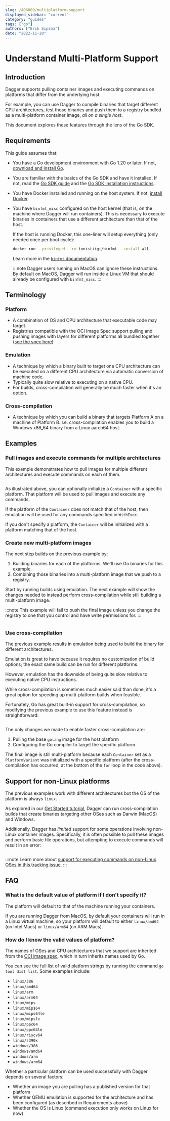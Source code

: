 ```yaml
---
slug: /406009/multiplatform-support
displayed_sidebar: "current"
category: "guides"
tags: ["go"]
authors: ["Erik Sipsma"]
date: "2022-11-20"
---
```


# Understand Multi-Platform Support

## Introduction

Dagger supports pulling container images and executing commands on platforms that differ from the underlying host.

For example, you can use Dagger to compile binaries that target different CPU architectures, test those binaries and push them to a registry bundled as a multi-platform container image, _all on a single host_.

This document explores these features through the lens of the Go SDK.

## Requirements

This guide assumes that:

- You have a Go development environment with Go 1.20 or later. If not, [download and install Go](https://go.dev/doc/install).
- You are familiar with the basics of the Go SDK and have it installed. If not, read the [Go SDK guide](../sdk/go/959738-get-started.md) and the [Go SDK installation instructions](../sdk/go/371491-install.md).
- You have Docker installed and running on the host system. If not, [install Docker](https://docs.docker.com/engine/install/).
- You have `binfmt_misc` configured on the host kernel (that is, on the machine where Dagger will run containers). This is necessary to execute binaries in containers that use a different architecture than that of the host.

  If the host is running Docker, this one-liner will setup everything (only needed once per boot cycle):

  ```sh
  docker run --privileged --rm tonistiigi/binfmt --install all
  ```

  Learn more in the [`binfmt` documentation](https://github.com/tonistiigi/binfmt/).

  :::note
  Dagger users running on MacOS can ignore these instructions. By default on MacOS, Dagger will run inside a Linux VM that should already be configured with `binfmt_misc`.
  :::

## Terminology

### Platform

- A combination of OS and CPU architecture that executable code may target.
- Registries compatible with the OCI Image Spec support pulling and pushing images with layers for different platforms all bundled together ([see the spec here](https://github.com/opencontainers/image-spec/blob/main/image-index.md#image-index-property-descriptions))

### Emulation

- A technique by which a binary built to target one CPU architecture can be executed on a different CPU architecture via automatic conversion of machine code.
- Typically quite slow relative to executing on a native CPU.
- For builds, cross-compilation will generally be much faster when it's an option.

### Cross-compilation

- A technique by which you can build a binary that targets Platform A on a machine of Platform B. I.e. cross-compilation enables you to build a Windows x86_64 binary from a Linux aarch64 host.

## Examples

### Pull images and execute commands for multiple architectures

This example demonstrates how to pull images for multiple different architectures and execute commands on each of them.

```go file=./snippets/multiplatform-support/pull-images/main.go

```

As illustrated above, you can optionally initialize a `Container` with a specific platform. That platform will be used to pull images and execute any commands.

If the platform of the `Container` does not match that of the host, then emulation will be used for any commands specified in `WithExec`.

If you don't specify a platform, the `Container` will be initialized with a platform matching that of the host.

### Create new multi-platform images

The next step builds on the previous example by:

1. Building binaries for each of the platforms. We'll use Go binaries for this example.
1. Combining those binaries into a multi-platform image that we push to a registry.

Start by running builds using emulation. The next example will show the changes needed to instead perform cross-compilation while still building a multi-platform image.

:::note
This example will fail to push the final image unless you change the registry to one that you control and have write permissions for.
:::

```go file=./snippets/multiplatform-support/build-images-emulation/main.go

```

### Use cross-compilation

The previous example results in emulation being used to build the binary for different architectures.

Emulation is great to have because it requires no customization of build options; the exact same build can be run for different platforms.

However, emulation has the downside of being quite slow relative to executing native CPU instructions.

While cross-compilation is sometimes much easier said than done, it's a great option for speeding up multi-platform builds when feasible.

Fortunately, Go has great built-in support for cross-compilation, so modifying the previous example to use this feature instead is straightforward:

```go file=./snippets/multiplatform-support/build-images-cross-compilation/main.go

```

The only changes we made to enable faster cross-compilation are:

1. Pulling the base `golang` image for the host platform
1. Configuring the Go compiler to target the specific platform

The final image is still multi-platform because each `Container` set as a `PlatformVariant` was initialized with a specific platform (after the cross-compilation has occurred, at the bottom of the `for` loop in the code above).

## Support for non-Linux platforms

The previous examples work with different architectures but the OS of the platform is always `linux`.

As explored in our [Get Started tutorial](../sdk/go/959738-get-started.md), Dagger can run cross-compilation builds that create binaries targeting other OSes such as Darwin (MacOS) and Windows.

Additionally, Dagger has _limited_ support for some operations involving non-Linux container images. Specifically, it is often possible to pull these images and perform basic file operations, but attempting to execute commands will result in an error:

```go file=./snippets/multiplatform-support/non-linux-support/main.go

```

:::note
Learn more about [support for executing commands on non-Linux OSes in this tracking issue](https://github.com/dagger/dagger/issues/3158).
:::

## FAQ

### What is the default value of platform if I don't specify it?

The platform will default to that of the machine running your containers.

If you are running Dagger from MacOS, by default your containers will run in a Linux virtual machine, so your platform will default to either `linux/amd64` (on Intel Macs) or `linux/arm64` (on ARM Macs).

### How do I know the valid values of platform?

The names of OSes and CPU architectures that we support are inherited from the [OCI image spec](https://github.com/opencontainers/image-spec/blob/main/image-index.md#image-index-property-descriptions), which in turn inherits names used by Go.

You can see the full list of valid platform strings by running the command `go tool dist list`. Some examples include:

- `linux/386`
- `linux/amd64`
- `linux/arm`
- `linux/arm64`
- `linux/mips`
- `linux/mips64`
- `linux/mips64le`
- `linux/mipsle`
- `linux/ppc64`
- `linux/ppc64le`
- `linux/riscv64`
- `linux/s390x`
- `windows/386`
- `windows/amd64`
- `windows/arm`
- `windows/arm64`

Whether a particular platform can be used successfully with Dagger depends on several factors:

- Whether an image you are pulling has a published version for that platform
- Whether QEMU emulation is supported for the architecture and has been configured (as described in Requirements above)
- Whether the OS is Linux (command execution only works on Linux for now)
